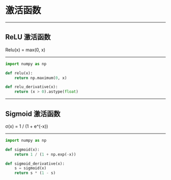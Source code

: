 # 激活函数

---

## ReLU 激活函数

Relu(x) = max(0, x)

---

```python
import numpy as np

def relu(x):
    return np.maximum(0, x)

def relu_derivative(x):
    return (x > 0).astype(float)
```

---

## Sigmoid 激活函数

σ(x) = 1 / (1 + e^(-x))

---

```python
import numpy as np

def sigmoid(x):
    return 1 / (1 + np.exp(-x))

def sigmoid_derivative(x):
    s = sigmoid(x)
    return s * (1 - s)
```

